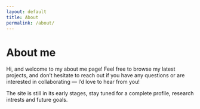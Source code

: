 ```yaml
---
layout: default
title: About
permalink: /about/
---
```

# About me
<div class="bio-text">

<p>Hi, and welcome to my about me page! Feel free to browse my latest projects, and don’t hesitate to reach out if you have any questions or are interested in collaborating — I’d love to hear from you!</p>

<p> The site is still in its early stages, stay tuned for a complete profile, research intrests and future goals.</p>
</div>




